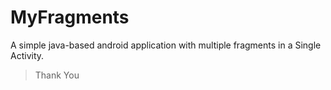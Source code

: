 # MyFragments

A simple java-based android application with multiple fragments in a Single Activity.
> Thank You

